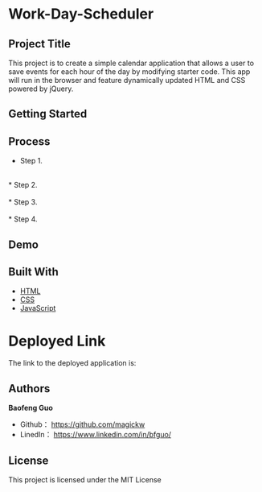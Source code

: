 # Work-Day-Scheduler

## Project Title
This project is to create a simple calendar application that allows a user to save events for each hour of the day by modifying starter code. This app will run in the browser and feature dynamically updated HTML and CSS powered by jQuery.

## Getting Started


## Process
* Step 1.<br>
<br>
* Step 2. <br>
<br>
* Step 3. <br>
 <br>
* Step 4. <br>


## Demo



## Built With

* [HTML](https://developer.mozilla.org/en-US/docs/Web/HTML)
* [CSS](https://developer.mozilla.org/en-US/docs/Web/CSS)
* [JavaScript](https://developer.mozilla.org/en-US/docs/Web/javascript)


# Deployed Link

The link to the deployed application is: 


## Authors

**Baofeng Guo**

- Github： https://github.com/magickw
- LinedIn： https://www.linkedin.com/in/bfguo/


## License
This project is licensed under the MIT License


